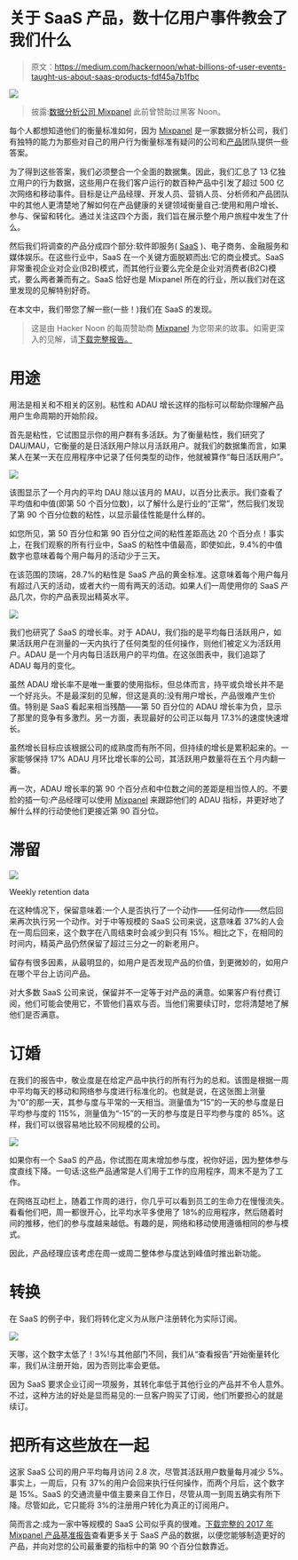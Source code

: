 # 关于 SaaS 产品，数十亿用户事件教会了我们什么

> 原文：<https://medium.com/hackernoon/what-billions-of-user-events-taught-us-about-saas-products-fdf45a7b1fbc>

![](img/5d36b7e7c65932e760cdcbccd3e6ddaf.png)

> 披露:[数据分析公司 Mixpanel](https://goo.gl/9Q5bKE) 此前曾赞助过黑客 Noon。

每个人都想知道他们的衡量标准如何，因为 [Mixpanel](https://goo.gl/9Q5bKE) 是一家数据分析公司，我们有独特的能力为那些对自己的用户行为衡量标准有疑问的公司和[产品](https://hackernoon.com/tagged/product)团队提供一些答案。

为了得到这些答案，我们必须整合一个全面的数据集。因此，我们汇总了 13 亿独立用户的行为数据，这些用户在我们客户运行的数百种产品中引发了超过 500 亿次网络和移动事件。目标是让产品经理、开发人员、营销人员、分析师和产品团队中的其他人更清楚地了解如何在产品健康的关键领域衡量自己:使用和用户增长、参与、保留和转化。通过关注这四个方面，我们旨在展示整个用户旅程中发生了什么。

然后我们将调查的产品分成四个部分:软件即服务( [SaaS](https://hackernoon.com/tagged/saas) )、电子商务、金融服务和媒体娱乐。在这些行业中，SaaS 在一个关键方面脱颖而出:它的商业模式。SaaS 非常重视企业对企业(B2B)模式，而其他行业要么完全是企业对消费者(B2C)模式，要么两者兼而有之。SaaS 恰好也是 Mixpanel 所在的行业，所以我们对在这里发现的见解特别好奇。

在本文中，我们带您了解一些(一些！)我们在 SaaS 的发现。

> 这是由 Hacker Noon 的每周赞助商 [Mixpanel](https://goo.gl/kvQQJ9) 为您带来的故事。如需更深入的见解，请[下载完整报告。](https://goo.gl/kvQQJ9)

# **用途**

用法是相关和不相关的区别。粘性和 ADAU 增长这样的指标可以帮助你理解产品用户生命周期的开始阶段。

首先是粘性，它试图显示你的用户群有多活跃。为了衡量粘性，我们研究了 DAU/MAU，它衡量的是日活跃用户除以月活跃用户。就我们的数据集而言，如果某人在某一天在应用程序中记录了任何类型的动作，他就被算作“每日活跃用户”。

[![](img/df118137ebc38ca082c43259341acb25.png)](https://goo.gl/kvQQJ9)

该图显示了一个月内的平均 DAU 除以该月的 MAU，以百分比表示。我们查看了平均值和中值(即第 50 个百分位数)，以了解什么是行业的“正常”，然后我们发现了第 90 个百分位数的粘性，以显示最佳性能是什么样的。

如您所见，第 50 百分位和第 90 百分位之间的粘性差距高达 20 个百分点！事实上，在我们观察的所有行业中，SaaS 的粘性中值最高，即使如此，9.4%的中值数字也意味着每个用户每月的活动少于三天。

在该范围的顶端，28.7%的粘性是 SaaS 产品的黄金标准。这意味着每个用户每月有超过八天的活动，或者大约一周有两天的活动。如果人们一周使用你的 SaaS 产品几次，你的产品表现出精英水平。

[![](img/b01cff7870f6797f7ebec57d7f76637a.png)](https://goo.gl/kvQQJ9)

我们也研究了 SaaS 的增长率。对于 ADAU，我们指的是平均每日活跃用户，如果活跃用户在测量的一天内执行了任何类型的任何操作，则他们被定义为活跃用户。ADAU 是一个月内每日活跃用户的平均值。在这张图表中，我们追踪了 ADAU 每月的变化。

虽然 ADAU 增长率不是唯一重要的使用指标，但总体而言，持平或负增长并不是一个好兆头。不是最深刻的见解，但这是真的:没有用户增长，产品很难产生价值。特别是 SaaS 看起来相当残酷——第 50 百分位的 ADAU 增长率为负，显示了那里的竞争有多激烈。另一方面，表现最好的公司正以每月 17.3%的速度快速增长。

虽然增长目标应该根据公司的成熟度而有所不同，但持续的增长是累积起来的。一家能够保持 17% ADAU 月环比增长率的公司，其活跃用户数量将在五个月内翻一番。

再一次，ADAU 增长率的第 90 个百分点和中位数之间的差距是相当惊人的。不要脸的插一句:产品经理可以使用 [Mixpanel](https://goo.gl/9Q5bKE) 来跟踪他们的 ADAU 指标，并更好地了解什么样的行动使他们更接近第 90 百分位。

# **滞留**

![](img/dbc23d4f4bf2e235d5884fca5d9d726d.png)

Weekly retention data

在这种情况下，保留意味着:一个人是否执行了一个动作——任何动作——然后回来再次执行另一个动作。对于中等规模的 SaaS 公司来说，这意味着 37%的人会在一周后回来，这个数字在八周结束时会减少到只有 15%。相比之下，在相同的时间内，精英产品仍然保留了超过三分之一的新老用户。

留存有很多因素，从最明显的，如用户是否发现产品的价值，到更微妙的，如用户在哪个平台上访问产品。

对大多数 SaaS 公司来说，保留并不一定等于对产品的满意。如果客户有付费订阅，他们可能会使用它，不管他们喜欢与否。当他们需要续订时，您将清楚地了解他们是否满意。

# **订婚**

在我们的报告中，敬业度是在给定产品中执行的所有行为的总和。该图是根据一周中平均每天的移动和网络参与度进行标准化的。也就是说，在这张图上测量为“0”的那一天，其参与度与平常的一天相当。测量值为“15”的一天的参与度是日平均参与度的 115%，测量值为“-15”的一天的参与度是日平均参与度的 85%。这样，我们可以很容易地比较不同规模的公司。

[![](img/d354dba2a2219e2725447c0041b6e01b.png)](https://goo.gl/kvQQJ9)

如果你有一个 SaaS 的产品，你试图在周末增加参与度，祝你好运，因为整体参与度直线下降。一句话:这些产品通常是人们用于工作的应用程序，周末不是为了工作。

在网络互动栏上，随着工作周的进行，你几乎可以看到员工的生命力在慢慢流失。看看他们吧，周一都很开心，比平均水平多使用了 18%的应用程序，然后随着时间的推移，他们的参与度越来越低。有趣的是，网络和移动使用遵循相同的参与模式。

因此，产品经理应该考虑在周一或周二整体参与度达到峰值时推出新功能。

# **转换**

在 SaaS 的例子中，我们将转化定义为从账户注册转化为实际订阅。

[![](img/7456e5b35c0b2b74a0e1bb84d9620c5d.png)](https://goo.gl/kvQQJ9)

天哪，这个数字太低了！3%!与其他部门不同，我们从“查看报告”开始衡量转化率，我们从注册开始，因为否则比率会更低。

因为 SaaS 要求企业订阅一项服务，其转化率低于其他行业的产品并不令人意外。不过，这种方法的好处是显而易见的:一旦客户购买了订阅，他们所要担心的就是续订。

# **把所有这些放在一起**

这家 SaaS 公司的用户平均每月访问 2.8 次，尽管其活跃用户数量每月减少 5%。事实上，一周后，只有 37%的用户会回来执行任何操作，而两个月后，这个数字是 15%。SaaS 的交通流量中值主要来自工作日，尽管从周一到周五确实有所下降。尽管如此，它只能将 3%的注册用户转化为真正的订阅用户。

简而言之:成为一家中等规模的 SaaS 公司似乎真的很难。[下载完整的 2017 年 Mixpanel 产品基准报告](https://goo.gl/kvQQJ9)查看更多关于 SaaS 产品的数据，以便您能够制造更好的产品，并向对您的公司最重要的指标中的第 90 个百分位数靠近。